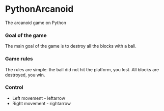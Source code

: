 # PythonArcanoid
The arcanoid game on Python

### Goal of the game
The main goal of the game is to destroy all the blocks with a ball.

### Game rules
The rules are simple: the ball did not hit the platform, you lost. All blocks are destroyed, you win.

### Control
+ Left movement - leftarrow
+ Right movement - rightarrow